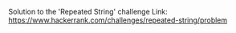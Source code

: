 Solution to the 'Repeated String' challenge
Link: https://www.hackerrank.com/challenges/repeated-string/problem